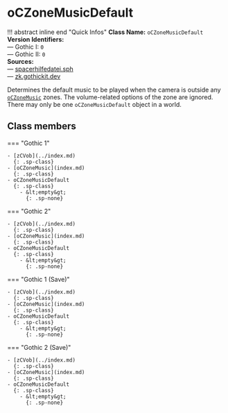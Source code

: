 # oCZoneMusicDefault

!!! abstract inline end "Quick Infos"
    **Class Name:** `oCZoneMusicDefault`<br/>
    **Version Identifiers:**<br />
    — Gothic I: `0`<br/>
    — Gothic II: `0`<br/>
    **Sources:**<br/>
    — [spacerhilfedatei.sph](https://wiki.worldofgothic.de/doku.php?id=spacer:hilfedatei)<br/>
    — [zk.gothickit.dev](https://zk.gothickit.dev/engine/objects/oCZoneMusicDefault/)

Determines the default music to be played when the camera is outside any [`oCZoneMusic`](index.md) zones. The
volume-related options of the zone are ignored. There may only be one `oCZoneMusicDefault` object in a world.

## Class members

=== "Gothic 1"

    - [zCVob](../index.md)
      {: .sp-class}
    - [oCZoneMusic](index.md)
      {: .sp-class}
    - oCZoneMusicDefault
      {: .sp-class}
        - &lt;empty&gt;
          {: .sp-none}

=== "Gothic 2"

    - [zCVob](../index.md)
      {: .sp-class}
    - [oCZoneMusic](index.md)
      {: .sp-class}
    - oCZoneMusicDefault
      {: .sp-class}
        - &lt;empty&gt;
          {: .sp-none}

=== "Gothic 1 (Save)"

    - [zCVob](../index.md)
      {: .sp-class}
    - [oCZoneMusic](index.md)
      {: .sp-class}
    - oCZoneMusicDefault
      {: .sp-class}
        - &lt;empty&gt;
          {: .sp-none}

=== "Gothic 2 (Save)"

    - [zCVob](../index.md)
      {: .sp-class}
    - [oCZoneMusic](index.md)
      {: .sp-class}
    - oCZoneMusicDefault
      {: .sp-class}
        - &lt;empty&gt;
          {: .sp-none}
